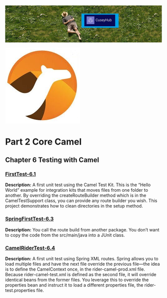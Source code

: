 ![CuseyHub](https://github.com/cusey/ImageForWiki/blob/master/Logos/CuseyHub_Banner_Small.jpg)

![Apache Camel Logo](https://github.com/cusey/ImageForWiki/blob/master/Logos/ApacheCamelLogo.JPG)


# Part 2 Core Camel    

## Chapter 6 Testing with Camel   

###  [FirstTest-6.1](https://github.com/cusey/ApacheCamelInAction/tree/main/Chapter6/FirstTest-6.1)  

**Description:** A first unit test using the Camel Test Kit. This is the “Hello World” example for integration kits that moves files from one folder to another. By overriding the createRouteBuilder method which is in the CamelTestSupport class, you can provide any route builder you wish. This project demonstrates how to clean directories in the setup method.       

###  [SpringFirstTest-6.3](https://github.com/cusey/ApacheCamelInAction/tree/main/Chapter6/SpringFirstTest-6.3) 

**Description:** You call the route build from another package. You don’t want to copy the code from the src/main/java into a JUnit class.     


###  [CamelRiderTest-6.4](https://github.com/cusey/ApacheCamelInAction/tree/main/Chapter6/CamelRiderTest-6.4)  

**Description:** A first unit test using Spring XML routes. Spring allows you to load multiple files and have the next file override the previous file—the idea is to define the CamelContext once, in the rider-camel-prod.xml file. Because rider-camel-test.xml is defined as the second file, it will override identical beans from the former files. You leverage this to override the properties bean and instruct it to load a different properties file, the rider-test.properties file.     



